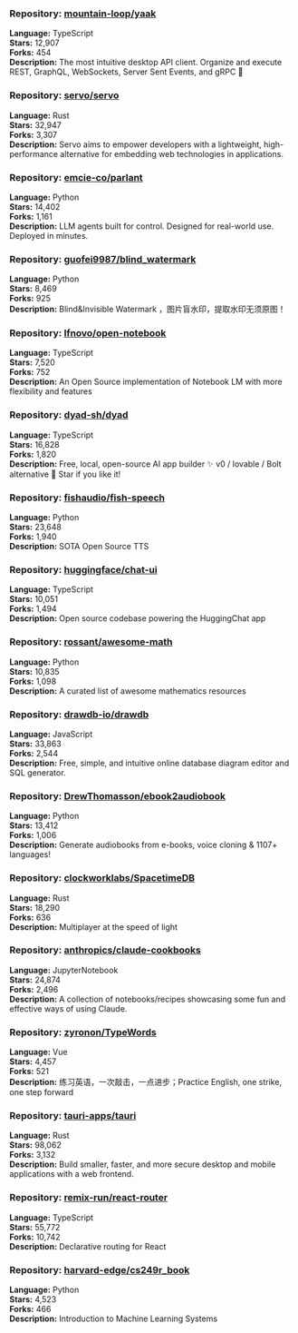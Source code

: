 ### **Repository:** [mountain-loop/yaak](https://github.com/mountain-loop/yaak)

**Language:** TypeScript  
**Stars:** 12,907  
**Forks:** 454  
**Description:** The most intuitive desktop API client. Organize and execute REST, GraphQL, WebSockets, Server Sent Events, and gRPC 🦬

### **Repository:** [servo/servo](https://github.com/servo/servo)

**Language:** Rust  
**Stars:** 32,947  
**Forks:** 3,307  
**Description:** Servo aims to empower developers with a lightweight, high-performance alternative for embedding web technologies in applications.

### **Repository:** [emcie-co/parlant](https://github.com/emcie-co/parlant)

**Language:** Python  
**Stars:** 14,402  
**Forks:** 1,161  
**Description:** LLM agents built for control. Designed for real-world use. Deployed in minutes.

### **Repository:** [guofei9987/blind_watermark](https://github.com/guofei9987/blind_watermark)

**Language:** Python  
**Stars:** 8,469  
**Forks:** 925  
**Description:** Blind&Invisible Watermark ，图片盲水印，提取水印无须原图！

### **Repository:** [lfnovo/open-notebook](https://github.com/lfnovo/open-notebook)

**Language:** TypeScript  
**Stars:** 7,520  
**Forks:** 752  
**Description:** An Open Source implementation of Notebook LM with more flexibility and features

### **Repository:** [dyad-sh/dyad](https://github.com/dyad-sh/dyad)

**Language:** TypeScript  
**Stars:** 16,828  
**Forks:** 1,820  
**Description:** Free, local, open-source AI app builder ✨ v0 / lovable / Bolt alternative 🌟 Star if you like it!

### **Repository:** [fishaudio/fish-speech](https://github.com/fishaudio/fish-speech)

**Language:** Python  
**Stars:** 23,648  
**Forks:** 1,940  
**Description:** SOTA Open Source TTS

### **Repository:** [huggingface/chat-ui](https://github.com/huggingface/chat-ui)

**Language:** TypeScript  
**Stars:** 10,051  
**Forks:** 1,494  
**Description:** Open source codebase powering the HuggingChat app

### **Repository:** [rossant/awesome-math](https://github.com/rossant/awesome-math)

**Language:** Python  
**Stars:** 10,835  
**Forks:** 1,098  
**Description:** A curated list of awesome mathematics resources

### **Repository:** [drawdb-io/drawdb](https://github.com/drawdb-io/drawdb)

**Language:** JavaScript  
**Stars:** 33,863  
**Forks:** 2,544  
**Description:** Free, simple, and intuitive online database diagram editor and SQL generator.

### **Repository:** [DrewThomasson/ebook2audiobook](https://github.com/DrewThomasson/ebook2audiobook)

**Language:** Python  
**Stars:** 13,412  
**Forks:** 1,006  
**Description:** Generate audiobooks from e-books, voice cloning & 1107+ languages!

### **Repository:** [clockworklabs/SpacetimeDB](https://github.com/clockworklabs/SpacetimeDB)

**Language:** Rust  
**Stars:** 18,290  
**Forks:** 636  
**Description:** Multiplayer at the speed of light

### **Repository:** [anthropics/claude-cookbooks](https://github.com/anthropics/claude-cookbooks)

**Language:** JupyterNotebook  
**Stars:** 24,874  
**Forks:** 2,496  
**Description:** A collection of notebooks/recipes showcasing some fun and effective ways of using Claude.

### **Repository:** [zyronon/TypeWords](https://github.com/zyronon/TypeWords)

**Language:** Vue  
**Stars:** 4,457  
**Forks:** 521  
**Description:** 练习英语，一次敲击，一点进步；Practice English, one strike, one step forward

### **Repository:** [tauri-apps/tauri](https://github.com/tauri-apps/tauri)

**Language:** Rust  
**Stars:** 98,062  
**Forks:** 3,132  
**Description:** Build smaller, faster, and more secure desktop and mobile applications with a web frontend.

### **Repository:** [remix-run/react-router](https://github.com/remix-run/react-router)

**Language:** TypeScript  
**Stars:** 55,772  
**Forks:** 10,742  
**Description:** Declarative routing for React

### **Repository:** [harvard-edge/cs249r_book](https://github.com/harvard-edge/cs249r_book)

**Language:** Python  
**Stars:** 4,523  
**Forks:** 466  
**Description:** Introduction to Machine Learning Systems


